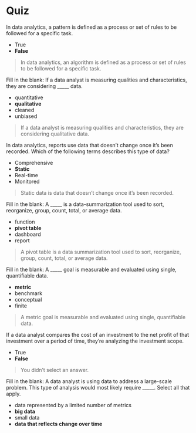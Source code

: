 # Quiz
In data analytics, a pattern is defined as a process or set of rules to be followed for a specific task.

* True
* **False**

> In data analytics, an algorithm is defined as a process or set of rules to be followed for a specific task.

Fill in the blank: If a data analyst is measuring qualities and characteristics, they are considering _____ data.

* quantitative
* **qualitative**
* cleaned
* unbiased

> If a data analyst is measuring qualities and characteristics, they are considering qualitative data. 

In data analytics, reports use data that doesn’t change once it’s been recorded. Which of the following terms describes this type of data?

* Comprehensive
* **Static**
* Real-time
* Monitored

> Static data is data that doesn’t change once it’s been recorded.

Fill in the blank: A _____ is a data-summarization tool used to sort, reorganize, group, count, total, or average data.

* function
* **pivot table**
* dashboard
* report

> A pivot table is a data summarization tool used to sort, reorganize, group, count, total, or average data.

Fill in the blank: A _____ goal is measurable and evaluated using single, quantifiable data.

* **metric**
* benchmark
* conceptual
* finite

> A metric goal is measurable and evaluated using single, quantifiable data.

If a data analyst compares the cost of an investment to the net profit of that investment over a period of time, they’re analyzing the investment scope.

* True
* **False** 

> You didn’t select an answer.

Fill in the blank: A data analyst is using data to address a large-scale problem. This type of analysis would most likely require _____. Select all that apply.

* data represented by a limited number of metrics
* **big data**
* small data
* **data that reflects change over time**


